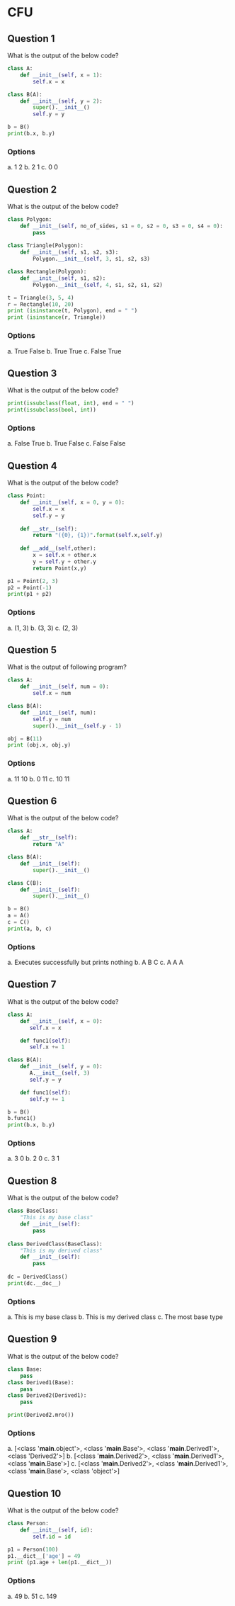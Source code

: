 # CFU

## Question 1
What is the output of the below code?
````python
class A:
    def __init__(self, x = 1):
        self.x = x

class B(A):
    def __init__(self, y = 2):
        super().__init__()
        self.y = y

b = B()
print(b.x, b.y)
````
### Options
a. 1 2
b. 2 1
c. 0 0

## Question 2
What is the output of the below code?
````python
class Polygon:
    def __init__(self, no_of_sides, s1 = 0, s2 = 0, s3 = 0, s4 = 0):
        pass
        
class Triangle(Polygon):
    def __init__(self, s1, s2, s3):
        Polygon.__init__(self, 3, s1, s2, s3)

class Rectangle(Polygon):
    def __init__(self, s1, s2):
        Polygon.__init__(self, 4, s1, s2, s1, s2)

t = Triangle(3, 5, 4)
r = Rectangle(10, 20)
print (isinstance(t, Polygon), end = " ")
print (isinstance(r, Triangle))
````
### Options
a. True False
b. True True
c. False True

## Question 3
What is the output of the below code?
````python
print(issubclass(float, int), end = " ")
print(issubclass(bool, int))
````
### Options
a. False True
b. True False
c. False False

## Question 4
What is the output of the below code?
````python
class Point:
    def __init__(self, x = 0, y = 0):
        self.x = x
        self.y = y
    
    def __str__(self):
        return "({0}, {1})".format(self.x,self.y)
    
    def __add__(self,other):
        x = self.x + other.x
        y = self.y + other.y
        return Point(x,y)

p1 = Point(2, 3)
p2 = Point(-1)
print(p1 + p2)
````
### Options
a. (1, 3)
b. (3, 3)
c. (2, 3)

## Question 5
What is the output of following program?
````python
class A:
    def __init__(self, num = 0):
        self.x = num

class B(A):
    def __init__(self, num):
        self.y = num
        super().__init__(self.y - 1)

obj = B(11)
print (obj.x, obj.y)
````
### Options
a. 11 10
b. 0 11
c. 10 11

## Question 6
What is the output of the below code?
````python
class A:
    def __str__(self):
        return "A"

class B(A):
    def __init__(self):
        super().__init__()

class C(B):
    def __init__(self):
        super().__init__()

b = B()
a = A()
c = C()
print(a, b, c)
````
### Options
a. Executes successfully but prints nothing
b. A B C
c. A A A

## Question 7
What is the output of the below code?
````python
class A:
    def __init__(self, x = 0):
       self.x = x

    def func1(self):
       self.x += 1

class B(A):
    def __init__(self, y = 0):
       A.__init__(self, 3)
       self.y = y

    def func1(self):
       self.y += 1

b = B()
b.func1()
print(b.x, b.y)
````
### Options
a. 3 0
b. 2 0
c. 3 1

## Question 8
What is the output of the below code?
````python
class BaseClass:
    "This is my base class"
    def __init__(self):
        pass
    
class DerivedClass(BaseClass):
    "This is my derived class"
    def __init__(self):
        pass
        
dc = DerivedClass()
print(dc.__doc__)
````
### Options
a. This is my base class
b. This is my derived class
c. The most base type

## Question 9
What is the output of the below code?
````python
class Base:
    pass
class Derived1(Base):
    pass
class Derived2(Derived1):
    pass

print(Derived2.mro())
````
### Options
a. [<class '__main__.object'>, <class '__main__.Base'>, <class '__main__.Derived1'>, <class 'Derived2'>]
b. [<class '__main__.Derived2'>, <class '__main__.Derived1'>, <class '__main__.Base'>]
c. [<class '__main__.Derived2'>, <class '__main__.Derived1'>, <class '__main__.Base'>, <class 'object'>]

## Question 10
What is the output of the below code?
````python
class Person:
    def __init__(self, id):
        self.id = id

p1 = Person(100)
p1.__dict__['age'] = 49
print (p1.age + len(p1.__dict__))
````
### Options
a. 49
b. 51
c. 149

